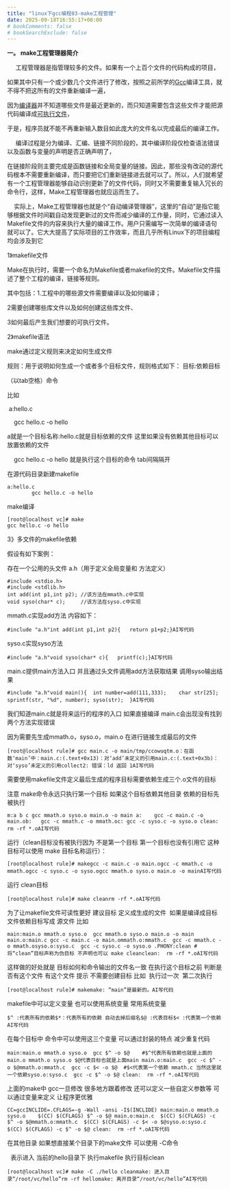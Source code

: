 ```yaml
---
title: "linux下gcc编程03-make工程管理"
date: 2025-09-18T16:55:17+08:00
# bookComments: false
# bookSearchExclude: false
---
```


**一。 make工程管理器简介**

     工程管理器是指管理较多的文件。如果有一个上百个文件的代码构成的项目，

如果其中只有一个或少数几个文件进行了修改，按照之前所学的[Gcc](https://so.csdn.net/so/search?q=Gcc&spm=1001.2101.3001.7020)编译工具，就不得不把这所有的文件重新编译一遍，

因为[编译器](https://so.csdn.net/so/search?q=%E7%BC%96%E8%AF%91%E5%99%A8&spm=1001.2101.3001.7020)并不知道哪些文件是最近更新的，而只知道需要包含这些文件才能把源代码编译成[可执行文件](https://so.csdn.net/so/search?q=%E5%8F%AF%E6%89%A7%E8%A1%8C%E6%96%87%E4%BB%B6&spm=1001.2101.3001.7020)，

于是，程序员就不能不再重新输入数目如此庞大的文件名以完成最后的编译工作。

     编译过程是分为编译、汇编、链接不同阶段的，其中编译阶段仅检查语法错误以及函数与变量的声明是否正确声明了，

在链接阶段则主要完成是函数链接和全局变量的链接。因此，那些没有改动的源代码根本不需要重新编译，而只要把它们重新链接进去就可以了。所以，人们就希望有一个工程管理器能够自动识别更新了的文件代码，同时又不需要重复输入冗长的命令行，这样，Make工程管理器也就应运而生了。

    实际上，Make工程管理器也就是个“自动编译管理器”，这里的“自动”是指它能够根据文件时间戳自动发现更新过的文件而减少编译的工作量，同时，它通过读入Makefile文件的内容来执行大量的编译工作。用户只需编写一次简单的编译语句就可以了。它大大提高了实际项目的工作效率，而且几乎所有Linux下的项目编程均会涉及到它

1》makefile文件

Make在执行时，需要一个命名为Makefile或者makefile的文件。Makefile文件描述了整个工程的编译，链接等规则。

其中包括：1.工程中的哪些源文件需要编译以及如何编译；

2需要创建哪些库文件以及如何创建这些库文件、

3如何最后产生我们想要的可执行文件。

2》makefile语法

make通过定义规则来决定如何生成文件

规则：用于说明如何生成一个或者多个目标文件，规则格式如下：
目标:依赖目标

（以tab空格）命令

比如

 a:hello.c

    gcc hello.c -o hello

a就是一个目标名称:hello.c就是目标依赖的文件 这里如果没有依赖其他目标可以放置依赖的文件

    gcc hello.c -o hello 就是执行这个目标的命令 tab间隔隔开

在源代码目录新建makefile

```
a:hello.c
        gcc hello.c -o hello
```

make编译

```
[root@localhost vc]# make
gcc hello.c -o hello
```

3》多文件的makefile依赖

假设有如下案例：

存在一个公用的头文件 a.h（用于定义全局变量和 方法定义）

```
#include <stdio.h>
#include <stdlib.h>
int add(int p1,int p2); //该方法在mmath.c中实现
void syso(char* c);     //该方法在syso.c中实现
```

mmath.c实现add方法 内容如下：

```
#include "a.h"int add(int p1,int p2){	return p1+p2;}AI写代码
```

syso.c实现syso方法

```
#include "a.h"void syso(char* c){	printf(c);}AI写代码
```

main.c提供main方法入口 并且通过头文件调用add方法获取结果 调用syso输出结果

```
#include "a.h"void main(){	int number=add(111,333);	char str[25];	sprintf(str, "%d", number);	syso(str);	}AI写代码
```

我们知道main.c就是将来运行的程序的入口 如果直接编译 main.c会出现没有找到两个方法实现错误

因为需要先生成mmath.o，syso.o，main.o 在进行链接生成最后的文件

```
[root@localhost rule]# gcc main.c -o main/tmp/ccowuqtm.o：在函数‘main’中：main.c:(.text+0x13)：对‘add’未定义的引用main.c:(.text+0x3b)：对‘syso’未定义的引用collect2: 错误：ld 返回 1AI写代码
```

需要使用makefile文件定义最后生成的程序目标需要依赖生成三个.o文件的目标 

注意 make命令永远只执行第一个目标 如果这个目标依赖其他目录 依赖的目标先被执行

```
m:a b c	gcc mmath.o syso.o main.o -o main a:	gcc -c main.c -o main.ob:	gcc -c mmath.c -o mmath.oc:	gcc -c syso.c -o syso.o	clean:	rm -rf *.oAI写代码
```

运行（clean目标没有被执行因为 不是第一个目标 第一个目标也没有引用它 这种目标可以使用 make 目标名称运行）：

```
[root@localhost rule]# makegcc -c main.c -o main.ogcc -c mmath.c -o mmath.ogcc -c syso.c -o syso.ogcc mmath.o syso.o main.o -o mainAI写代码
```

运行 clean目标

```
[root@localhost rule]# make cleanrm -rf *.oAI写代码
```

为了让makefile文件可读性更好 建议目标 定义成生成的文件  如果是编译成目标文件依赖目标写成 源文件 比如

```
main:main.o mmath.o syso.o	gcc mmath.o syso.o main.o -o main main.o:main.c	gcc -c main.c -o main.ommath.o:mmath.c	gcc -c mmath.c -o mmath.osyso.o:syso.c	gcc -c syso.c -o syso.o	.PHONY:clean #将“clean”目标声称为伪目标 不声明也可以 make cleanclean:	rm -rf *.oAI写代码
```

这样做的好处就是 目标如何和命令输出的文件名一致 在执行这个目标之前 判断是否有这个文件 有这个文件 提示 不需要创建目标 比如  执行过一次  第二次执行 

```
[root@localhost rule]# makemake: “main”是最新的。AI写代码
```

makefile中可以定义变量 也可以使用系统变量 常用系统变量

```
$^ :代表所有的依赖$*：代表所有的依赖 自动去掉后缀名$@ :代表目标$< :代表第一个依赖AI写代码
```

在每个目标中 命令中可以使用这三个变量 可以通过封装的特点 减少重复代码

```
main:main.o mmath.o syso.o	gcc $^ -o $@    #$^代表所有依赖也就是上面的main.o mmath.o syso.o $@代表目标也就是上面main main.o:main.c	gcc -c $^ -o $@mmath.o:mmath.c	gcc -c $< -o $@  #$<代表第一个依赖 mmath.c 当然这里就一个依赖syso.o:syso.c	gcc -c $^ -o $@	clean:	rm -rf *.oAI写代码
```

上面的make中 gcc一旦修改 很多地方跟着修改 还可以定义一些自定义参数等 可以通过变量来定义 让程序更优雅

```
CC=gccINCLIDE=.CFLAGS=-g -Wall -ansi -I$(INCLIDE) main:main.o mmath.o syso.o	$(CC) $(CFLAGS) $^ -o $@ main.o:main.c	$(CC) $(CFLAGS) -c $^ -o $@mmath.o:mmath.c	$(CC) $(CFLAGS) -c $< -o $@syso.o:syso.c	$(CC) $(CFLAGS) -c $^ -o $@	clean:	rm -rf *.oAI写代码
```

在其他目录 如果想直接某个目录下的make文件 可以使用 -C命令

  表示进入 当前的hello目录下 执行makefile 执行目标clean

```
[root@localhost vc]# make -C ./hello cleanmake: 进入目录“/root/vc/hello”rm -rf hellomake: 离开目录“/root/vc/hello”AI写代码
```